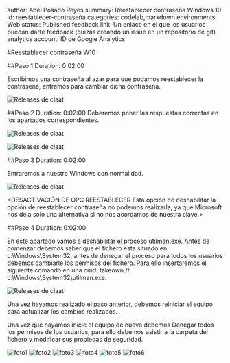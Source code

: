 author: Abel Posado Reyes
summary: Reestablecer contraseña Windows 10
id: reestablecer-contraseña
categories: codelab,markdown
environments: Web
status: Published
feedback link: Un enlace en el que los usuarios puedan darte feedback (quizás creando un issue en un repositorio de git)
analytics account: ID de Google Analytics

#Reestablecer contraseña W10

##Paso 1
Duration: 0:02:00

Escribimos una contraseña al azar para que podamos reestablecer la contraseña, entramos para cambiar dicha contraseña.

![Releases de claat](img/3.1.png)

##Paso 2
Duration: 0:02:00
Deberemos poner las respuestas correctas en los apartados correspondientes.

![Releases de claat](img/3.2.png)

![Releases de claat](img/3.3.png)

##Paso 3
Duration: 0:02:00

Entraremos a nuestro Windows con normalidad.

![Releases de claat](img/3.4.png)

<DESACTIVACIÓN DE OPC REESTABLECER
Esta opción de deshabilitar la opción de reestablecer contraseña no podemos realizarla, ya que Microsoft nos deja solo una alternativa si no nos acordamos de nuestra clave.>

##Paso 4 
Duration: 0:02:00

En este apartado vamos a deshabilitar el proceso utilman.exe. Antes de comenzar debemos saber que el fichero esta situado en c:\Windows\System32, antes de denegar el proceso para todos los usuarios debemos cambiarle los permisos del fichero. Para ello insertaremos el siguiente comando en una cmd: takeown /f c:\Windows\System32\utilman.exe.

![Releases de claat](img/6.1.png)

Una vez hayamos realizado el paso anterior, debemos reiniciar el equipo para actualizar los cambios realizados.

Una vez que hayamos inicie el equipo de nuevo debemos Denegar todos los permisos de los usuarios, para ello debemos asistir a la carpeta del fichero y modificar sus propiedas de seguridad.

![foto1](img/6.2.png)
![foto2](img/6.3.png)
![foto3](img/6.4.png)
![foto4](img/6.5.png)
![foto5](img/6.6.png)
![foto6](img/6.7.png)